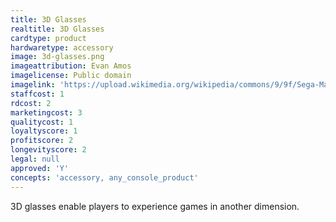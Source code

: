 ```yaml
---
title: 3D Glasses
realtitle: 3D Glasses
cardtype: product
hardwaretype: accessory
image: 3d-glasses.png
imageattribution: Evan Amos
imagelicense: Public domain
imagelink: 'https://upload.wikimedia.org/wikipedia/commons/9/9f/Sega-Masters-Sys-3D-Glasses.jpg'
staffcost: 1
rdcost: 2
marketingcost: 3
qualitycost: 1
loyaltyscore: 1
profitscore: 2
longevityscore: 2
legal: null
approved: 'Y'
concepts: 'accessory, any_console_product'
---
```


3D glasses enable players to experience games in another dimension.
